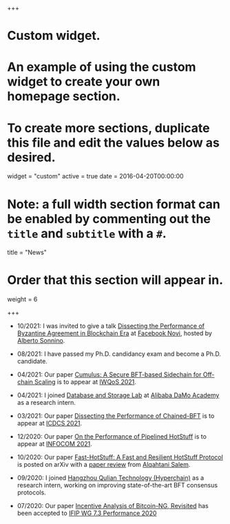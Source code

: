 +++
# Custom widget.
# An example of using the custom widget to create your own homepage section.
# To create more sections, duplicate this file and edit the values below as desired.
widget = "custom"
active = true
date = 2016-04-20T00:00:00

# Note: a full width section format can be enabled by commenting out the `title` and `subtitle` with a `#`.
title = "News"

# Order that this section will appear in.
weight = 6

+++

* 10/2021: I was invited to give a talk [Dissecting the Performance of Byzantine Agreement in Blockchain Era](https://fangyugai.me/files/bamboo.pdf) at [Facebook Novi](https://research.fb.com/category/blockchain-and-cryptoeconomics/), hosted by [Alberto Sonnino](https://sonnino.com/).

* 08/2021: I have passed my Ph.D. candidancy exam and become a Ph.D. candidate.

* 04/2021: Our paper [Cumulus: A Secure BFT-based Sidechain for Off-chain Scaling](https://fangyugai.me/#) is to appear at [IWQoS 2021](https://iwqos2021.ieee-iwqos.org/).

* 04/2021: I joined [Database and Storage Lab](https://damo.alibaba.com/labs/database-and-storage) at [Alibaba DaMo Academy](https://damo.alibaba.com/) as a research intern.

* 03/2021: Our paper [Dissecting the Performance of Chained-BFT](https://arxiv.org/abs/2103.00777) is to appear at [ICDCS 2021](https://icdcs2021.us/).

* 12/2020: Our paper [On the Performance of Pipelined HotStuff](https://arxiv.org/abs/2107.04947) is to appear at [INFOCOM 2021](https://infocom2021.ieee-infocom.org/).

* 10/2020: Our paper [Fast-HotStuff: A Fast and Resilient HotStuff Protocol](https://arxiv.org/abs/2010.11454) is posted on arXiv with a [paper review](https://salemal.medium.com/paper-review-of-fast-hotstuff-67d9df4469cc) from [Alqahtani Salem](https://salemal.medium.com/).

* 09/2020: I joined [Hangzhou Qulian Technology (Hyperchain)](https://www.hyperchain.cn/) as a research intern, working on improving state-of-the-art BFT consensus protocols.

* 07/2020: Our paper [Incentive Analysis of Bitcoin-NG, Revisited](https://arxiv.org/abs/2001.05082) has been accepted to [IFIP WG 7.3 Performance 2020](https://www.performance2020.deib.polimi.it/)
